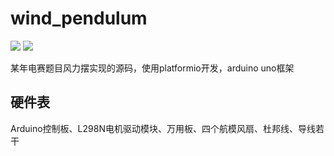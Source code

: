 # wind_pendulum

![](https://img.shields.io/badge/star-welcome!-red)
![](https://img.shields.io/badge/%20welcome_to_pull_your_requests!-8A2BE2)

某年电赛题目风力摆实现的源码，使用platformio开发，arduino uno框架

## 硬件表
Arduino控制板、L298N电机驱动模块、万用板、四个航模风扇、杜邦线、导线若干



